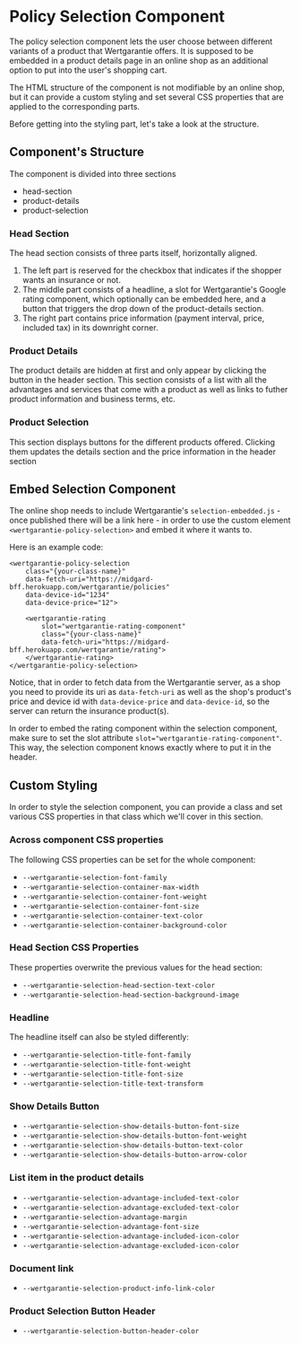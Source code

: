 # Policy Selection Component

The policy selection component lets the user choose between different variants of a product that Wertgarantie offers.
It is supposed to be embedded in a product details page in an online shop as an additional option to put into the user's shopping cart.

The HTML structure of the component is not modifiable by an online shop, but it can provide a custom styling and set several CSS properties that are applied to the corresponding parts.

Before getting into the styling part, let's take a look at the structure.

## Component's Structure
The component is divided into three sections
* head-section
* product-details
* product-selection

### Head Section
The head section consists of three parts itself, horizontally aligned.

1. The left part is reserved for the checkbox that indicates if the shopper wants an insurance or not.
2. The middle part consists of a headline, a slot for Wertgarantie's Google rating component, which optionally can be embedded here, and a button that triggers the drop down of the product-details section.
3. The right part contains price information (payment interval, price, included tax) in its downright corner.

### Product Details
The product details are hidden at first and only appear by clicking the button in the header section. This section consists of a list with all the advantages and services that come with a product as well as links to futher product information and business terms, etc.

### Product Selection
This section displays buttons for the different products offered. Clicking them updates the details section and the price information in the header section


## Embed Selection Component
The online shop needs to include Wertgarantie's `selection-embedded.js` - once published there will be a link here - in order to use the custom element `<wertgarantie-policy-selection>` and embed it where it wants to.

Here is an example code:

```
<wertgarantie-policy-selection
    class="{your-class-name}"
    data-fetch-uri="https://midgard-bff.herokuapp.com/wertgarantie/policies"
    data-device-id="1234"
    data-device-price="12">

    <wertgarantie-rating 
        slot="wertgarantie-rating-component" 
        class="{your-class-name}"
        data-fetch-uri="https://midgard-bff.herokuapp.com/wertgarantie/rating">
    </wertgarantie-rating>
</wertgarantie-policy-selection>
```

Notice, that in order to fetch data from the Wertgarantie server, as a shop you need to provide its uri as `data-fetch-uri` as well as the shop's product's price and device id with `data-device-price` and `data-device-id`, so the server can return the insurance product(s).

In order to embed the rating component within the selection component, make sure to set the slot attribute `slot="wertgarantie-rating-component"`. This way, the selection component knows exactly where to put it in the header.

## Custom Styling

In order to style the selection component, you can provide a class and set various CSS properties in that class which we'll cover in this section.

### Across component CSS properties
The following CSS properties can be set for the whole component:

* `--wertgarantie-selection-font-family`
* `--wertgarantie-selection-container-max-width`
* `--wertgarantie-selection-container-font-weight`
* `--wertgarantie-selection-container-font-size`
* `--wertgarantie-selection-container-text-color`
* `--wertgarantie-selection-container-background-color`

### Head Section CSS Properties
These properties overwrite the previous values for the head section:

* `--wertgarantie-selection-head-section-text-color`
* `--wertgarantie-selection-head-section-background-image`

### Headline
The headline itself can also be styled differently:

* `--wertgarantie-selection-title-font-family`
* `--wertgarantie-selection-title-font-weight`
* `--wertgarantie-selection-title-font-size`
* `--wertgarantie-selection-title-text-transform`

### Show Details Button

* `--wertgarantie-selection-show-details-button-font-size`
* `--wertgarantie-selection-show-details-button-font-weight`
* `--wertgarantie-selection-show-details-button-text-color`
* `--wertgarantie-selection-show-details-button-arrow-color`

### List item in the product details

* `--wertgarantie-selection-advantage-included-text-color`
* `--wertgarantie-selection-advantage-excluded-text-color`
* `--wertgarantie-selection-advantage-margin`
* `--wertgarantie-selection-advantage-font-size`
* `--wertgarantie-selection-advantage-included-icon-color`
* `--wertgarantie-selection-advantage-excluded-icon-color`

### Document link

* `--wertgarantie-selection-product-info-link-color`

### Product Selection Button Header

* `--wertgarantie-selection-button-header-color`
